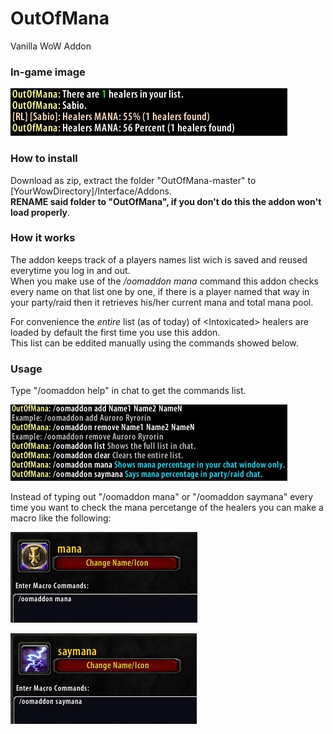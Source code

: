 # OutOfMana
Vanilla WoW Addon

### In-game image ##

![Example](example.jpg)

### How to install ###

Download as zip, extract the folder "OutOfMana-master" to [YourWowDirectory]/Interface/Addons.  
**RENAME said folder to "OutOfMana", if you don't do this the addon won't load properly**.


### **How it works** ###

The addon keeps track of a players names list wich is saved and reused everytime you log in and out.  
When you make use of the */oomaddon mana* command this addon checks every name on that list one by one, if there is a player named that way in your party/raid then it retrieves his/her current mana and total mana pool.  

For convenience the *entire* list (as of today) of \<Intoxicated\> healers are loaded by default the first time you use this addon.  
This list can be eddited manually using the commands showed below.  

### Usage ###

Type "/oomaddon help" in chat to get the commands list.

![Help](help.jpg)

Instead of typing out "/oomaddon mana" or "/oomaddon saymana" every time you want to check the mana percetange of the healers you can make a macro like the following:

![Macro](macro.jpg)

![Macro2](macro2.jpg)
